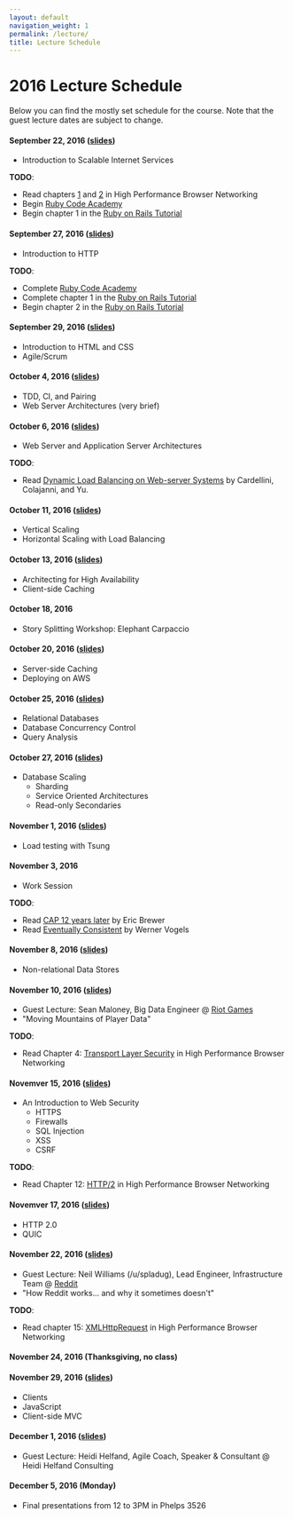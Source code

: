 ```yaml
---
layout: default
navigation_weight: 1
permalink: /lecture/
title: Lecture Schedule
---
```


# 2016 Lecture Schedule

Below you can find the mostly set schedule for the course. Note that the guest
lecture dates are subject to change.

#### September 22, 2016 ([slides](/slides/2016/01_course_introduction))
* Introduction to Scalable Internet Services

__TODO__:

* Read chapters [1](https://hpbn.co/primer-on-latency-and-bandwidth/) and
  [2](https://hpbn.co/building-blocks-of-tcp/) in High Performance Browser
  Networking
* Begin [Ruby Code Academy](https://www.codecademy.com/tracks/ruby)
* Begin chapter 1 in the
  [Ruby on Rails Tutorial](https://www.railstutorial.org/book/beginning)

#### September 27, 2016 ([slides](/slides/2016/02_http))
* Introduction to HTTP

__TODO__:

* Complete [Ruby Code Academy](https://www.codecademy.com/tracks/ruby)
* Complete chapter 1 in the
  [Ruby on Rails Tutorial](https://www.railstutorial.org/book/beginning)
* Begin chapter 2 in the
  [Ruby on Rails Tutorial](https://www.railstutorial.org/book/toy_app)


#### September 29, 2016  ([slides](/slides/2016/03_html_css_agile))
* Introduction to HTML and CSS
* Agile/Scrum

#### October 4, 2016 ([slides](/slides/2016/04_tdd_ci_pairing_servers))
* TDD, CI, and Pairing
* Web Server Architectures (very brief)

#### October 6, 2016 ([slides](/slides/2016/05_web_and_application_servers))
* Web Server and Application Server Architectures

__TODO__:

* Read
[Dynamic Load Balancing on Web-server Systems](http://www.ics.uci.edu/~cs230/reading/DLB.pdf)
by Cardellini, Colajanni, and Yu.

#### October 11, 2016 ([slides](/slides/2016/06_vertical_and_horizontal_scaling))
* Vertical Scaling
* Horizontal Scaling with Load Balancing

#### October 13, 2016 ([slides](/slides/2016/07_high_availability_and_client_side_caching))
* Architecting for High Availability
* Client-side Caching

#### October 18, 2016
* Story Splitting Workshop: Elephant Carpaccio

#### October 20, 2016 ([slides](/slides/2016/08_server_side_caching_and_deploying_on_aws))
* Server-side Caching
* Deploying on AWS

#### October 25, 2016 ([slides](/slides/2016/09_relational_databases_db_concurrency_and_query_analysis))
* Relational Databases
* Database Concurrency Control
* Query Analysis

#### October 27, 2016 ([slides](/slides/2016/10_rdbms_scaling))
* Database Scaling
    * Sharding
    * Service Oriented Architectures
    * Read-only Secondaries

#### November 1, 2016 ([slides](/slides/2016/11_tsung))
* Load testing with Tsung

#### November 3, 2016
* Work Session

__TODO__:

* Read
  [CAP 12 years later](http://www.realtechsupport.org/UB/NP/Numeracy_CAP%2B12Years_2012.pdf)
  by Eric Brewer
* Read
  [Eventually Consistent](http://www.scalableinternetservices.com/slides/vogels.pdf)
  by Werner Vogels

#### November 8, 2016 ([slides](/slides/2016/12_nosql))
* Non-relational Data Stores

#### November 10, 2016 ([slides](/slides/2016/maloney_lecture.pdf))
* Guest Lecture: Sean Maloney, Big Data Engineer @
  [Riot Games](http://www.riotgames.com/)
* "Moving Mountains of Player Data"

__TODO__:

* Read Chapter 4:
  [Transport Layer Security](https://hpbn.co/transport-layer-security-tls/) in
  High Performance Browser Networking

#### Novemver 15, 2016 ([slides](/slides/2016/13_web_security))
* An Introduction to Web Security
    * HTTPS
    * Firewalls
    * SQL Injection
    * XSS
    * CSRF

__TODO__:

* Read Chapter 12: [HTTP/2](https://hpbn.co/http2/) in High Performance Browser
  Networking

#### Novemver 17, 2016 ([slides](/slides/2016/14_http2_quic))
* HTTP 2.0
* QUIC

#### November 22, 2016 ([slides](https://docs.google.com/presentation/d/1YnwTXKgRlPWIvmiaHFgjwN1x3SJbCLYHWMWgmpN3CEw/edit?usp=sharing))
* Guest Lecture: Neil Williams (/u/spladug), Lead Engineer, Infrastructure Team
  @ [Reddit](https://www.reddit.com/)
* "How Reddit works... and why it sometimes doesn't"

__TODO__:

* Read chapter 15: [XMLHttpRequest](https://hpbn.co/xmlhttprequest/) in High
  Performance Browser Networking

#### November 24, 2016 (Thanksgiving, no class)

#### November 29, 2016 ([slides](/slides/2016/15_clients_javascript_client-side_mvc))
* Clients
* JavaScript
* Client-side MVC

#### December 1, 2016 ([slides](/slides/2016/helfand_talk.pdf))
* Guest Lecture: Heidi Helfand, Agile Coach, Speaker & Consultant @ Heidi
  Helfand Consulting

#### December 5, 2016 (Monday)
* Final presentations from 12 to 3PM in Phelps 3526
